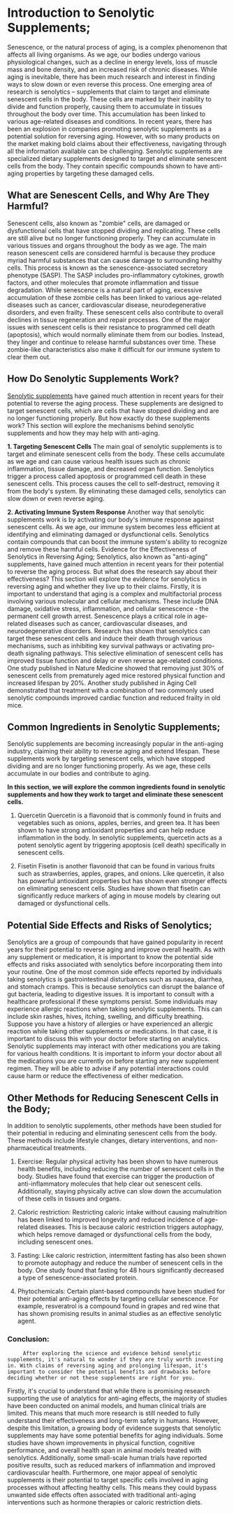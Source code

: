 # Introduction to Senolytic Supplements;
Senescence, or the natural process of aging, is a complex phenomenon that affects all living organisms. As we age, our bodies undergo various physiological changes, such as a decline in energy levels, loss of muscle mass and bone density, and an increased risk of chronic diseases. While aging is inevitable, there has been much research and interest in finding ways to slow down or even reverse this process.
One emerging area of research is senolytics – supplements that claim to target and eliminate senescent cells in the body. These cells are marked by their inability to divide and function properly, causing them to accumulate in tissues throughout the body over time. This accumulation has been linked to various age-related diseases and conditions.
In recent years, there has been an explosion in companies promoting senolytic supplements as a potential solution for reversing aging. However, with so many products on the market making bold claims about their effectiveness, navigating through all the information available can be challenging.
Senolytic supplements are specialized dietary supplements designed to target and eliminate senescent cells from the body. They contain specific compounds shown to have anti-aging properties by targeting these damaged cells.
## What are Senescent Cells, and Why Are They Harmful?
Senescent cells, also known as "zombie" cells, are damaged or dysfunctional cells that have stopped dividing and replicating. These cells are still alive but no longer functioning properly. They can accumulate in various tissues and organs throughout the body as we age.
The main reason senescent cells are considered harmful is because they produce myriad harmful substances that can cause damage to surrounding healthy cells. This process is known as the senescence-associated secretory phenotype (SASP). The SASP includes pro-inflammatory cytokines, growth factors, and other molecules that promote inflammation and tissue degradation.
While senescence is a natural part of aging, excessive accumulation of these zombie cells has been linked to various age-related diseases such as cancer, cardiovascular disease, neurodegenerative disorders, and even frailty. These senescent cells also contribute to overall declines in tissue regeneration and repair processes.
One of the major issues with senescent cells is their resistance to programmed cell death (apoptosis), which would normally eliminate them from our bodies. Instead, they linger and continue to release harmful substances over time. These zombie-like characteristics also make it difficult for our immune system to clear them out.

## How Do Senolytic Supplements Work?
<a href="https://neurohacker.com/shop/qualia-senolytic" rel="dofollow">Senolytic supplements</a> have gained much attention in recent years for their potential to reverse the aging process. These supplements are designed to target senescent cells, which are cells that have stopped dividing and are no longer functioning properly.
But how exactly do these supplements work? This section will explore the mechanisms behind senolytic supplements and how they may help with anti-aging.

**1. Targeting Senescent Cells**
The main goal of senolytic supplements is to target and eliminate senescent cells from the body. These cells accumulate as we age and can cause various health issues such as chronic inflammation, tissue damage, and decreased organ function.
Senolytics trigger a process called apoptosis or programmed cell death in these senescent cells. This process causes the cell to self-destruct, removing it from the body's system. By eliminating these damaged cells, senolytics can slow down or even reverse aging.

**2. Activating Immune System Response**
Another way that senolytic supplements work is by activating our body's immune response against senescent cells. As we age, our immune system becomes less efficient at identifying and eliminating damaged or dysfunctional cells. Senolytics contain compounds that can boost the immune system's ability to recognize and remove these harmful cells.
Evidence for the Effectiveness of Senolytics in Reversing Aging;
Senolytics, also known as "anti-aging" supplements, have gained much attention in recent years for their potential to reverse the aging process. But what does the research say about their effectiveness? This section will explore the evidence for senolytics in reversing aging and whether they live up to their claims.
Firstly, it is important to understand that aging is a complex and multifactorial process involving various molecular and cellular mechanisms. These include DNA damage, oxidative stress, inflammation, and cellular senescence - the permanent cell growth arrest. Senescence plays a critical role in age-related diseases such as cancer, cardiovascular diseases, and neurodegenerative disorders.
Research has shown that senolytics can target these senescent cells and induce their death through various mechanisms, such as inhibiting key survival pathways or activating pro-death signaling pathways. This selective elimination of senescent cells has improved tissue function and delay or even reverse age-related conditions.
One study published in Nature Medicine showed that removing just 30% of senescent cells from prematurely aged mice restored physical function and increased lifespan by 20%. Another study published in Aging Cell demonstrated that treatment with a combination of two commonly used senolytic compounds improved cardiac function and reduced frailty in old mice.

## Common Ingredients in Senolytic Supplements;
Senolytic supplements are becoming increasingly popular in the anti-aging industry, claiming their ability to reverse aging and extend lifespan. These supplements work by targeting senescent cells, which have stopped dividing and are no longer functioning properly. As we age, these cells accumulate in our bodies and contribute to aging.

**In this section, we will explore the common ingredients found in senolytic supplements and how they work to target and eliminate these senescent cells.**

1. Quercetin
Quercetin is a flavonoid that is commonly found in fruits and vegetables such as onions, apples, berries, and green tea. It has been shown to have strong antioxidant properties and can help reduce inflammation in the body. In senolytic supplements, quercetin acts as a potent senolytic agent by triggering apoptosis (cell death) specifically in senescent cells.

2. Fisetin
Fisetin is another flavonoid that can be found in various fruits such as strawberries, apples, grapes, and onions. Like quercetin, it also has powerful antioxidant properties but has shown even stronger effects on eliminating senescent cells. Studies have shown that fisetin can significantly reduce markers of aging in mouse models by clearing out damaged or dysfunctional cells.
## Potential Side Effects and Risks of Senolytics;
Senolytics are a group of compounds that have gained popularity in recent years for their potential to reverse aging and improve overall health. As with any supplement or medication, it is important to know the potential side effects and risks associated with senolytics before incorporating them into your routine.
One of the most common side effects reported by individuals taking senolytics is gastrointestinal disturbances such as nausea, diarrhea, and stomach cramps. This is because senolytics can disrupt the balance of gut bacteria, leading to digestive issues. It is important to consult with a healthcare professional if these symptoms persist.
Some individuals may experience allergic reactions when taking senolytic supplements. This can include skin rashes, hives, itching, swelling, and difficulty breathing. Suppose you have a history of allergies or have experienced an allergic reaction while taking other supplements or medications. In that case, it is important to discuss this with your doctor before starting on analytics.
Senolytic supplements may interact with other medications you are taking for various health conditions. It is important to inform your doctor about all the medications you are currently on before starting any new supplement regimen. They will be able to advise if any potential interactions could cause harm or reduce the effectiveness of either medication.
## Other Methods for Reducing Senescent Cells in the Body;
In addition to senolytic supplements, other methods have been studied for their potential in reducing and eliminating senescent cells from the body. These methods include lifestyle changes, dietary interventions, and non-pharmaceutical treatments.

1. Exercise: Regular physical activity has been shown to have numerous health benefits, including reducing the number of senescent cells in the body. Studies have found that exercise can trigger the production of anti-inflammatory molecules that help clear out senescent cells. Additionally, staying physically active can slow down the accumulation of these cells in tissues and organs.

2. Caloric restriction: Restricting caloric intake without causing malnutrition has been linked to improved longevity and reduced incidence of age-related diseases. This is because caloric restriction triggers autophagy, which helps remove damaged or dysfunctional cells from the body, including senescent ones.

3. Fasting: Like caloric restriction, intermittent fasting has also been shown to promote autophagy and reduce the number of senescent cells in the body. One study found that fasting for 48 hours significantly decreased a type of senescence-associated protein.

4. Phytochemicals: Certain plant-based compounds have been studied for their potential anti-aging effects by targeting cellular senescence. For example, resveratrol is a compound found in grapes and red wine that has shown promising results in animal studies as an effective senolytic agent.
### Conclusion: 
         After exploring the science and evidence behind senolytic supplements, it's natural to wonder if they are truly worth investing in. With claims of reversing aging and prolonging lifespan, it's important to consider the potential benefits and drawbacks before deciding whether or not these supplements are right for you.
Firstly, it's crucial to understand that while there is promising research supporting the use of analytics for anti-aging effects, the majority of studies have been conducted on animal models, and human clinical trials are limited. This means that much more research is still needed to fully understand their effectiveness and long-term safety in humans.
However, despite this limitation, a growing body of evidence suggests that senolytic supplements may have some potential benefits for aging individuals. Some studies have shown improvements in physical function, cognitive performance, and overall health span in animal models treated with senolytics. Additionally, some small-scale human trials have reported positive results, such as reduced markers of inflammation and improved cardiovascular health.
Furthermore, one major appeal of senolytic supplements is their potential to target specific cells involved in aging processes without affecting healthy cells. This means they could bypass unwanted side effects often associated with traditional anti-aging interventions such as hormone therapies or caloric restriction diets.

